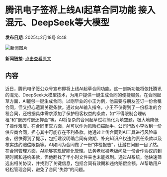 # 腾讯电子签将上线AI起草合同功能 接入混元、DeepSeek等大模型

**发布日期**: 2025年2月18号 8:48

![新闻图片](http://upload.chinaz.com/2025/0218/2025021807343237890.png)

**新闻链接**: [点击查看原文](https://www.aibase.com/zh/news/15442)

## 内容

近日，腾讯电子签公众号宣布即将上线AI起草合同功能。这一创新功能将依托腾讯的混元、DeepSeek大模型技术，为用户提供一键生成合同的便捷服务。在合同起草方面，AI能够一键生成合同。以刚毕业的小王为例，他需要与朋友签订一份合租合同，但又担心遗漏关键条款。通过向AI输入指令，小王不仅得到了一份标准的合租合同，还根据具体需求添加了保护租客权益的条款，如“不得限制合理转租”和“退房时退还押金”等。AI将复杂的合同起草过程简化为填空题，极大地降低了操作难度。在合同审查方面，AI可以作为风险扫描助手。公司行政小李收到一份供应商合同，担心其中可能存在不利条款。她通过上传合同到AI工具进行风险审查，很快得到了提示，包括建议明确合同有效期、补充知识产权违约责任条款以及核实违约赔偿限额等。AI如同为合同做了一份“体检报告”，让潜在问题一目了然。在合同管理方面，AI能够实现智能化管理。法务老张被老板问及一份合作协议的到期时间和违约条款，但他翻找了半小时文件夹也未能找到。通过AI系统，他快速筛选出相关协议，并找到了关键信息，包括合同有效期和违约赔偿金额。AI帮助用户轻松管理合同，避免了合同“失踪”的问题。
